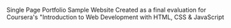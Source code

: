 Single Page Portfolio Sample Website
Created as a final evaluation for Coursera's "Introduction to Web Development with HTML, CSS & JavaScript
